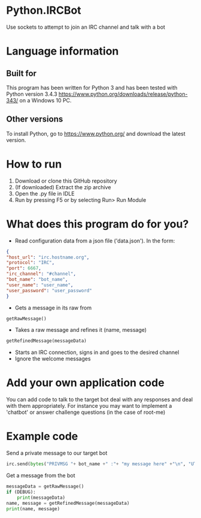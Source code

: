 # Python.IRCBot
Use sockets to attempt to join an IRC channel and talk with a bot

# Language information 
## Built for
This program has been written for Python 3 and has been tested with 
Python version 3.4.3 https://www.python.org/downloads/release/python-343/ 
on a Windows 10 PC. 
## Other versions
To install Python, go to https://www.python.org/ and download the latest version. 
# How to run
1. Download or clone this GitHub repository 
2. (If downloaded) Extract the zip archive
3. Open the .py file in IDLE
4. Run by pressing F5 or by selecting Run> Run Module

# What does this program do for you? 
- Read configuration data from a json file ('data.json'). In the form: 
```json
{
"host_url": "irc.hostname.org",
"protocol": "IRC",
"port": 6667,
"irc_channel": "#channel",
"bot_name": "bot_name",
"user_name": "user_name",
"user_password": "user_password"
}
```
- Gets a message in its raw from
```python
getRawMessage()
```
- Takes a raw message and refines it (name, message)
```python
getRefinedMessage(messageData)
```
- Starts an IRC connection, signs in and goes to the desired channel
- Ignore the welcome messages 


# Add your own application code 
You can add code to talk to the target bot
deal with any responses and deal with them appropriately. For instance you may want
to implement a 'chatbot' or answer challenge questions (in the case of root-me)

# Example code

Send a private message to our target bot
```python
irc.send(bytes("PRIVMSG "+ bot_name +" :"+ "my message here" +"\n", "UTF-8")) 
```


Get a message from the bot 
```python
messageData = getRawMessage()
if (DEBUG):
    print(messageData)
name, message = getRefinedMessage(messageData)
print(name, message)
```


